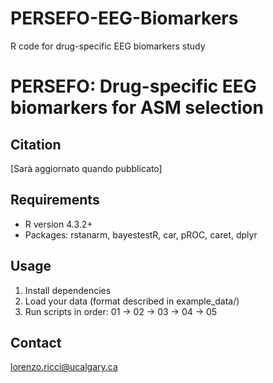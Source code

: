 # PERSEFO-EEG-Biomarkers
R code for drug-specific EEG biomarkers study

# PERSEFO: Drug-specific EEG biomarkers for ASM selection

## Citation
[Sarà aggiornato quando pubblicato]

## Requirements
- R version 4.3.2+
- Packages: rstanarm, bayestestR, car, pROC, caret, dplyr

## Usage
1. Install dependencies
2. Load your data (format described in example_data/)
3. Run scripts in order: 01 → 02 → 03 → 04 → 05

## Contact
lorenzo.ricci@ucalgary.ca
